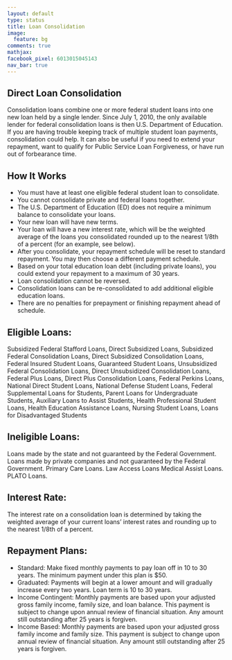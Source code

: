 ```yaml
---
layout: default
type: status
title: Loan Consolidation
image:
  feature: bg
comments: true
mathjax:
facebook_pixel: 6013015045143
nav_bar: true
---
```


## Direct Loan Consolidation
Consolidation loans combine one or more federal student loans into one new loan held by a single lender. Since July 1, 2010, the only available lender for federal consolidation loans is then U.S. Department of Education. 
If you are having trouble keeping track of multiple student loan payments, consolidation could help. It can also be useful if you need to extend your repayment, want to qualify for Public Service Loan Forgiveness, or have run out of forbearance time. 

## How It Works
* You must have at least one eligible federal student loan to consolidate.
* You cannot consolidate private and federal loans together.
* The U.S. Department of Education (ED) does not require a minimum balance to consolidate your loans.
* Your new loan will have new terms.
* Your loan will have a new interest rate, which will be the weighted average of the loans you consolidated rounded up to the nearest 1/8th of a percent (for an example, see below). 
* After you consolidate, your repayment schedule will be reset to standard repayment. You may then choose a different payment schedule.
* Based on your total education loan debt (including private loans), you could extend your repayment to a maximum of 30 years.
* Loan consolidation cannot be reversed.
* Consolidation loans can be re-consolidated to add additional eligible education loans.
* There are no penalties for prepayment or finishing repayment ahead of schedule.

## Eligible Loans:  

Subsidized Federal Stafford Loans, Direct Subsidized Loans, Subsidized Federal Consolidation Loans, Direct Subsidized Consolidation Loans, Federal Insured Student Loans, Guaranteed Student Loans, Unsubsidized Federal Consolidation Loans, Direct Unsubsidized Consolidation Loans, Federal Plus Loans, Direct Plus Consolidation Loans, Federal Perkins Loans, National Direct Student Loans, National Defense Student Loans, Federal Supplemental Loans for Students, Parent Loans for Undergraduate Students, Auxiliary Loans to Assist Students, Health Professional Student Loans, Health Education Assistance Loans, Nursing Student Loans, Loans for Disadvantaged Students

## Ineligible Loans: 

Loans made by the state and not guaranteed by the Federal Government. Loans made by private companies and not guaranteed by the Federal Government. Primary Care Loans. Law Access Loans Medical  Assist Loans. PLATO Loans.

## Interest Rate:

The interest rate on a consolidation loan is determined by taking the weighted average of your current loans’ interest rates and rounding up to the nearest 1/8th of a percent. 

## Repayment Plans:
* Standard:  Make fixed monthly payments to pay loan off in 10 to 30 years.  The minimum payment under this plan is $50.
* Graduated:  Payments will begin at a lower amount and will gradually increase every two years.  Loan term is 10 to 30 years.
* Income Contingent:  Monthly payments are based upon your adjusted gross family income, family size, 	  and loan balance.  This payment is subject to change upon annual review of financial situation.  Any amount still outstanding after 25 years is forgiven.
* Income Based:  Monthly payments are based upon your adjusted gross family  income and family size.       	 This payment is subject to change upon annual review of financial situation.  Any amount still outstanding after 25 years is forgiven.
